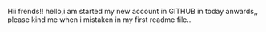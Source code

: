 Hii  frends!!
      hello,i am started my new account in GITHUB in today anwards,,
      please kind me when i mistaken in my first readme file..
      
